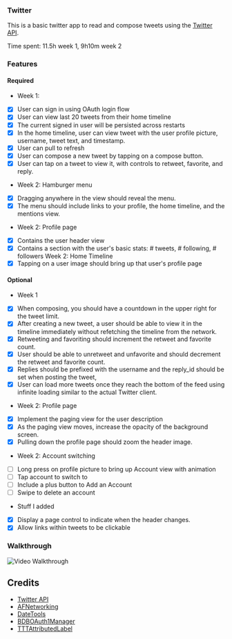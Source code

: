 ### Twitter

This is a basic twitter app to read and compose tweets using the [Twitter API](https://apps.twitter.com/).

Time spent: 11.5h week 1, 9h10m week 2

### Features

#### Required

* Week 1:
 - [x] User can sign in using OAuth login flow
 - [x] User can view last 20 tweets from their home timeline
 - [x] The current signed in user will be persisted across restarts
 - [x] In the home timeline, user can view tweet with the user profile picture, username, tweet text, and timestamp. 
 - [x] User can pull to refresh
 - [x] User can compose a new tweet by tapping on a compose button.
 - [x] User can tap on a tweet to view it, with controls to retweet, favorite, and reply.
* Week 2: Hamburger menu
 - [x] Dragging anywhere in the view should reveal the menu.
 - [x] The menu should include links to your profile, the home timeline, and the mentions view.
* Week 2: Profile page
 - [x] Contains the user header view
 - [x] Contains a section with the user's basic stats: # tweets, # following, # followers
Week 2: Home Timeline
 - [x] Tapping on a user image should bring up that user's profile page

#### Optional

* Week 1
 - [x] When composing, you should have a countdown in the upper right for the tweet limit.
 - [x] After creating a new tweet, a user should be able to view it in the timeline immediately without refetching the timeline from the network.
 - [x] Retweeting and favoriting should increment the retweet and favorite count.
 - [x] User should be able to unretweet and unfavorite and should decrement the retweet and favorite count.
 - [x] Replies should be prefixed with the username and the reply_id should be set when posting the tweet,
 - [x] User can load more tweets once they reach the bottom of the feed using infinite loading similar to the actual Twitter client.
* Week 2: Profile page
 - [x] Implement the paging view for the user description
 - [x] As the paging view moves, increase the opacity of the background screen.
 - [x] Pulling down the profile page should zoom the header image.
* Week 2: Account switching
 - [ ] Long press on profile picture to bring up Account view with animation
 - [ ] Tap account to switch to
 - [ ] Include a plus button to Add an Account
 - [ ] Swipe to delete an account
* Stuff I added
 - [x] Display a page control to indicate when the header changes.
 - [x] Allow links within tweets to be clickable

### Walkthrough
![Video Walkthrough](http://i.imgur.com/Fa5qUlX.gif)

Credits
---------
* [Twitter API](https://apps.twitter.com/)
* [AFNetworking](https://github.com/AFNetworking/AFNetworking)
* [DateTools](https://github.com/MatthewYork/DateTools)
* [BDBOAuth1Manager](https://github.com/bdbergeron/BDBOAuth1Manager)
* [TTTAttributedLabel](https://github.com/mattt/TTTAttributedLabel)